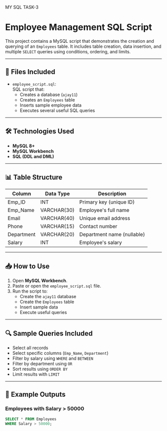 MY SQL TASK-3
# Employee Management SQL Script

This project contains a MySQL script that demonstrates the creation and querying of an `Employees` table. It includes table creation, data insertion, and multiple `SELECT` queries using conditions, ordering, and limits.

---

## 📁 Files Included

- `employee_script.sql`:  
  SQL script that:
  - Creates a database (`ajay11`)
  - Creates an `Employees` table
  - Inserts sample employee data
  - Executes several useful SQL queries

---

## 🛠️ Technologies Used

- **MySQL 8+**
- **MySQL Workbench**
- **SQL (DDL and DML)**

---

## 📊 Table Structure

| Column     | Data Type   | Description                |
|------------|-------------|----------------------------|
| Emp_ID     | INT         | Primary key (unique ID)    |
| Emp_Name   | VARCHAR(30) | Employee's full name       |
| Email      | VARCHAR(40) | Unique email address       |
| Phone      | VARCHAR(15) | Contact number             |
| Department | VARCHAR(20) | Department name (nullable) |
| Salary     | INT         | Employee's salary          |

---

## 📥 How to Use

1. Open **MySQL Workbench**.
2. Paste or open the `employee_script.sql` file.
3. Run the script to:
   - Create the `ajay11` database
   - Create the `Employees` table
   - Insert sample data
   - Execute useful queries

---

## 🔍 Sample Queries Included

- Select all records  
- Select specific columns (`Emp_Name`, `Department`)  
- Filter by salary using `WHERE` and `BETWEEN`  
- Filter by department using `OR`  
- Sort results using `ORDER BY`  
- Limit results with `LIMIT`

---

## 📌 Example Outputs

### Employees with Salary > 50000
```sql
SELECT * FROM Employees
WHERE Salary > 50000;
